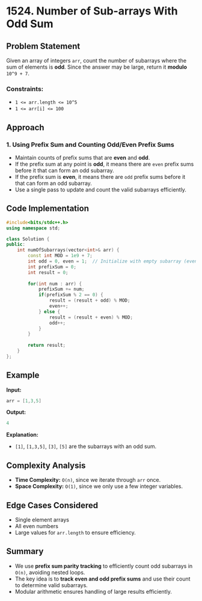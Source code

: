 # 1524. Number of Sub-arrays With Odd Sum

## Problem Statement
Given an array of integers `arr`, count the number of subarrays where the sum of elements is **odd**. Since the answer may be large, return it **modulo** `10^9 + 7`.

### Constraints:
- `1 <= arr.length <= 10^5`
- `1 <= arr[i] <= 100`

## Approach

### 1. **Using Prefix Sum and Counting Odd/Even Prefix Sums**
- Maintain counts of prefix sums that are **even** and **odd**.
- If the prefix sum at any point is **odd**, it means there are `even` prefix sums before it that can form an odd subarray.
- If the prefix sum is **even**, it means there are `odd` prefix sums before it that can form an odd subarray.
- Use a single pass to update and count the valid subarrays efficiently.

## Code Implementation

```cpp
#include<bits/stdc++.h>
using namespace std;

class Solution {
public:
    int numOfSubarrays(vector<int>& arr) {
        const int MOD = 1e9 + 7;
        int odd = 0, even = 1;  // Initialize with empty subarray (even sum)
        int prefixSum = 0;
        int result = 0;
        
        for(int num : arr) {
            prefixSum += num;
            if(prefixSum % 2 == 0) {
                result = (result + odd) % MOD;
                even++;
            } else {
                result = (result + even) % MOD;
                odd++;
            }
        }
        
        return result;
    }
};
```

## Example

**Input:**
```cpp
arr = [1,3,5]
```

**Output:**
```cpp
4
```

**Explanation:**
- `[1]`, `[1,3,5]`, `[3]`, `[5]` are the subarrays with an odd sum.

## Complexity Analysis

- **Time Complexity:** `O(n)`, since we iterate through `arr` once.
- **Space Complexity:** `O(1)`, since we only use a few integer variables.

## Edge Cases Considered
- Single element arrays
- All even numbers
- Large values for `arr.length` to ensure efficiency.

## Summary
- We use **prefix sum parity tracking** to efficiently count odd subarrays in `O(n)`, avoiding nested loops.
- The key idea is to **track even and odd prefix sums** and use their count to determine valid subarrays.
- Modular arithmetic ensures handling of large results efficiently.


